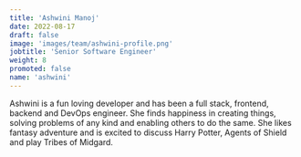 ```yaml
---
title: 'Ashwini Manoj'
date: 2022-08-17
draft: false
image: 'images/team/ashwini-profile.png'
jobtitle: 'Senior Software Engineer'
weight: 8
promoted: false
name: 'ashwini'
---
```


Ashwini is a fun loving developer and has been a full stack, frontend, backend and DevOps engineer. She finds happiness in creating things, solving problems of any kind and enabling others to do the same. She likes fantasy adventure and is excited to discuss Harry Potter, Agents of Shield and play Tribes of Midgard.
